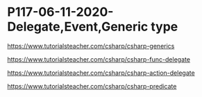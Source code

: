 # P117-06-11-2020-Delegate,Event,Generic type

https://www.tutorialsteacher.com/csharp/csharp-generics

https://www.tutorialsteacher.com/csharp/csharp-func-delegate

https://www.tutorialsteacher.com/csharp/csharp-action-delegate

https://www.tutorialsteacher.com/csharp/csharp-predicate
